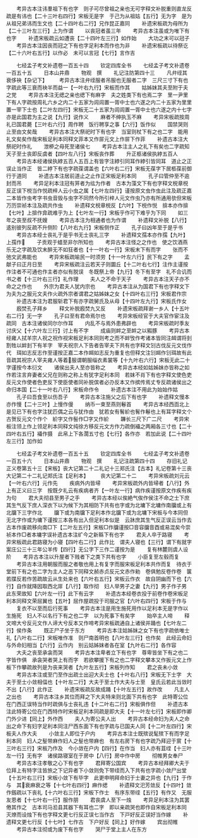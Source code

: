 <!-- { "loadSidebar": true } -->
　　考异古本注讳羣祖下有也字　则子可尽曾祖之亲也无可字释文补脱重则直龙反疏是有讳也【二十三叶右四行】宋板无是字　于己为从祖姑【五行】无为字　是为从祖兄弟讳而生文也【二十四叶右二行】兄作昆正嘉同
　　补遗宋板疏为母所为【二十三叶左三行】上为作谓
　　以丧冠者虽三年
　　考异古本注虽或为唯下有也字
　　补遗宋板疏云如遭丧【二十四叶左三行】如作始
　　大功之末可以冠子
　　考异古本注因丧而冠之下有也字足利本而作也为非
　　补遗宋板疏以待祭讫【二十六叶右五行】以作必　未可以言冠【七行】言作吉

　　七经孟子考文补遗卷一百五十四
　　钦定四库全书
　　七经孟子考文补遗卷一百五十五
　　日本山井鼎
　　物观　撰
　　礼记注防第四十三
　　凡弁绖其衰侈袂【杂记下】
　　考异古本注弁绖服者吊服也无服者二字　三尺三寸下有也字疏此等三衰而袂半而益一【一叶右九行】宋板而作其
　　姑姊妺其夫至附于夫之党
　　考异古本注无缌之亲也缌下有麻字　夫之姓类下有也焉二字　里一尹里下有人字疏按周礼六乡之内二十五家为闾闾置一胥中士也六遂之内二十五家为里里置一宰下士也【二叶左四行】宋板无二十五家为闾闾置一胥中士也六遂之内十七字　亦是此国君为主之说【九行】说作义
　　麻者不绅执玉不麻
　　考异宋板疏按周礼已国君薨【三叶右六行】周作聘　饭行聘享之事【六行】饭作似
　　国禁哭则止至由文矣哉
　　考异古本注大祭祀时下有也字　当室则杖下有之也二字　能用礼文矣矣作哉宋板足利本同释文菲本又作屝元文上作屝下作菲
　　补遗古本注大祭祀时作礼
　　泄桺之母死至诸侯七
　　考异古本注主人之礼下有矣也二字疏知天子至士丧即反虞者【四叶左八行】宋板丧作葬
　　升正柩诸侯执綍五百人
　　考异古本经诸侯执綍五百人五百上有皆字注綍引同耳作綍引皆同耳　道止之正误止当作正　皆二綍下有也字疏葆谓盖也【六叶右二行】宋板无葆字下居柩葆前御行于道同
　　补遗古本注居前道止之止作正宋板足利本同
　　孔子曰管仲至不逾封而吊
　　考异足利本注冠有笄者为纮为作者　古本为藻文下有也字释文棁章棁反正误下棁当作悦疏梓人云小虫之属【七叶左四行】谨按原文虫作虫此注及疏正嘉二本皆作虫考字书虫音毁与虫字不同然今所引梓人元文作虫乃亦有所通用欤但宋板万历崇祯本注及疏共作虫
　　补遗释文棁章棁反【六叶】下棁作悦　揜本亦作揜【七叶】上揜作弇疏难乎为上【七叶左一行】宋板乎作可下难乎为下同
　　如三年之丧至叔不抚嫂
　　考异古本注为相通者也为作谓
　　补遗释文补脱【八行】逺别彼列反疏不升侧阶【八叶右九行】宋板侧作正
　　孔子曰凶年至于是乎书
　　考异古本经士丧礼于是乎书无士丧礼三字
　　补遗释文孺本亦作孺【九叶】上孺作
　　子贡观于蜡至非尔所知也
　　考异古本注怪之之作也　使之饮酒燕乐无之字疏及饮末醉无不如狂者也【十一叶右一行】宋板末下有而字
　　张而不弛文武弗能也
　　考异宋板疏喻民一时须劳【十一叶左六行】民下有之字
　　孟献子曰正月日至
　　考异宋板疏注云若天子则圜丘【十二叶右七行】注作主谨按作注者不可通也作主者亦似有脱误　冬既祭上帝【九行】冬下有至字　礼不合讥而书之者【十三叶右三行】礼作理
　　夫人之不命于天子
　　考异古本注天子亦不命之之作也
　　外宗为君夫人犹内宗也
　　考异古本注从为国君下有也字释文下为夫为之服元文夫作火疏外宗者谓君之姑姊妺之女【十四叶右三行】宋板君作宗
　　补遗古本注为君服斩君下有亦字疏舅氏及从母【十四叶左九行】宋板氏作女
　　廏焚孔子拜乡
　　释文补脱廏焚九又反
　　补遗宋板疏拜谢一乡人【十五叶右二行】无一字
　　孔子曰至有君命焉尔也
　　考异宋板经官于大夫官作宦注及疏同　古本注诸侯同尔尔作耳
　　内乱不与焉外患弗辟也
　　考异宋板疏时季友讨庆父【十六叶左三行】讨上有不字
　　成庙则衅之至衅之以豭豚
　　考异古本经雍人拭羊宗人祝之祝作视宋板足利本同则考之而不衅攷作考诸本皆同注衈谓将刲割牲以衅刲下有羊字　宰夫祝宗人下告者告宰夫下共有也字释文刉古伐反元文伐作代　珥如志反志作至谨按正嘉二本作衈如志反为重复也但释文注刉衈作刉珥故有此音疏其祝宗人宰夫雍人等着服谓朝服缁衣素裳等【十九叶右六行】宋板无此二十字谨按今本衍文
　　诸侯出夫人至亦皆称之
　　考异古本经如姑姊妺亦皆称之如作若注言弃妻者父兄在则称之称上有犹字足利本同　若妺不肖下有也字释文使色吏反元文作使者色吏反下使臣使者同补脱傧者必刅反本又作摈传焉丈专反疏诸侯出之命归本国【二十一叶右八行】宋板命作令
　　补遗古本注不用此为始始作姑
　　孔子曰吾食至以伤吾子
　　考异古本注施父之后下有也字
　　补遗释文慢本亦作慢【二十三叶】上慢作僈
　　纳币一束至燕则鬈首
　　考异古本经西靣北上是见已下有也字注犹匹偶之云与犹作由　犹若女有鬌紒也鬌作鬈也上有耳字释文个古贺反元文个作个　紒字又作髻作□字又作紒
　　韠长三尺下广二尺
　　考异宋板注领上作上领足利本同释文纯徐方移反元文方作力疏倒襵之两厢各三寸也【二十四叶右五行】襵作摄　此帛上下各濶五寸也【七行】各作亦　若加此说【二十四叶左三行】加作如

　　七经孟子考文补遗卷一百五十五
　　钦定四库全书
　　七经孟子考文补遗卷一百五十六
　　日本山井鼎
　　物观　撰
　　礼记注疏第四十四
　　存旧礼记正义卷第五十三【宋板】丧大记第二十二礼记十三郑氏注【古本】礼记卷第十三丧大记第二十二礼记郑氏注【足利本】
　　丧大记第二十二
　　考异宋板疏刘元云【一叶右六行】元作先
　　疾病外内皆埽
　　考异宋板疏外内皆埽者【八行】外上有正义曰三字　按既夕礼云有疾病者齐【一叶左一行】病作疾谨按原文作疾有疾为句
　　君大夫彻县至男子之手
　　考异古本经以俟絶气俟作侯注不命之士下庶其生气反下庶人深衣下以为候下为其相防下共有也字或为北墉下北墉作南牖或上有北牖下三字作北
　　牖下或为南牖下足利本作北牖下或为北墉下宋板与今本同但无北字作或为墉下谨按三本各有出入但足利本似是　云牀庶其生气反正误云当作去古本作废疏移向南□下【二叶左五行】宋板□作牖谨按□音容牖音酉或易混矣今崇祯本作□者本墉字误补遗古本注纩今之新緜下有也字
　　君夫人卒于路寝
　　考异宋板疏此君路寝为小寝【四叶右二行】此作比　谓夫人寝也【三行】谓下有就字　案庄公三十三年公羊传【四行】无公字下三作二谨按为是
　　复有林麓则虞人设阶
　　考异古本注以升屋者下贱者下之类下共有也字
　　小臣复至左毂而复
　　考异古本注用朝服而服之者敬也用上有复字而服宋板足利本共作而复　待衣于堂前下有之也二字为主人之恶下同释文赪赤贞反元文赤作勑　卷俱勉反卷作卷　箧若牒反若作苦疏故云从生处来也【六叶右五行】宋板云作衣　故自阴幽而下也【六行】自作就降因取西北厞【八行】取作彻　妇人举男子之妻【九行】男子作子男　此东荣故知【六叶左一行】此下有云字
　　补遗古本经卷衣投于前卷作卷宋板足利本同释文荣屈翼也【五叶】屈作屋疏投于司服之官【六叶右四行】宋板于作与
　　复衣不以至而后行死事
　　考异古本注是用生施死用作以足利本无是字作以生施死　妇人不以名行下有之也二字　以为死事下有矣字
　　始卒主人啼
　　释文啼大兮反元文作人谛大兮反本又作啼考异宋板疏通自上诸侯并踊也【七叶左二行】侯作条
　　既正尸子坐于东方
　　考异古本注姑姊妺之女下有也字疏依唯士礼【八叶右二行】宋板唯作准　则尸南首明也【八叶左三行】也作矣　此经云命妇与外命妇相当【六行】云作内　别云姑姊妺者各在室【九叶右二行】各作容
　　大夫之丧至承衾而哭
　　考异古本注卑者立下有也字　尊卑皆坐下有之也二字皆作俱　承衾哭者哭上有而字　若欲攀援下有之也二字释文攀本又作扳元文上作板下作攀疏故列是为丧来哭者【九叶左五行】宋板列作知
　　君之丧未小敛
　　考异古本注或至门至作出疏士出迎大夫士也【十叶右八行】宋板无下士字　大夫于至士小敛相偪也【十叶左二行】大夫于至士作大夫与士至　皇氏云若此当敛时不出【八行】此作正
　　补遗宋板疏反故成踊【十叶左五行】故作改
　　凡主人之出也
　　考异古本注乡其位而拜之下大夫特来则北面下共有也字　此特寄公位在门西正误特当作时疏俱与士丧礼违【十二叶右二行】宋板俱作但
　　补遗古本注此特寄公位在门西特作时宋板足利本同疏是即大夫【十一叶左七行】宋板即作卿　门外少进【同上】外作西
　　夫人为寄公夫人出
　　考异古本经命妇为夫人之命出之命下有妇字足利本同注尸西东面下有也字疏与已国夫人同【十二叶左四行】宋板夫人作大夫
　　小敛主人即位于户内
　　考异古本注士既殡说髦殡下有而字足利本同　妇人之髽带麻作妇人之髽也带麻也　有左右房下有也字疏乃拜迎于賔【十三叶右三行】宋板乃作及　今小敛在户内【四行】在作当　妇人亦有苴绖【十三叶左一行】无有字　诸侯路寝室在于房中【八行】房中作中房
　　彻帷男女奉尸
　　考异古本注孝敬之心下有也字
　　君拜寄公国宾
　　考异古本经拜卿大夫于位拜上有特字注皆旅之下记异者下小敛则免下带绖而入下共有也字疏小敛尸出堂【十五叶右三行】宋板小敛下有毕字　此更申明拜命妇于士妻之异也【九行】于作与　其衰麻衰之等【十七叶右四行】麻作缌
　　补遗释文汜芳敛反【十四叶】敛作劔疏以下丧礼【十六叶右三行】宋板下作士　有序东带绖【五行】有作又　无服友恩者【十七叶右一行】服作朋
　　君丧虞人至下一烛
　　考异足利本注为其罢倦其作之　古本司马涖县其器下有耳也二字　即以亲疏哭也即作自宋板足利本同　灭燎而设烛下有也字释文更七行反正误七当作古　下戸好反正误好当作嫁
　　补遗释文更七行反【十七叶】七作古　下户好反【同上】好作嫁
　　宾出彻帷
　　考异古本注彻或为废下有也字
　　哭尸于堂上主人在东方
